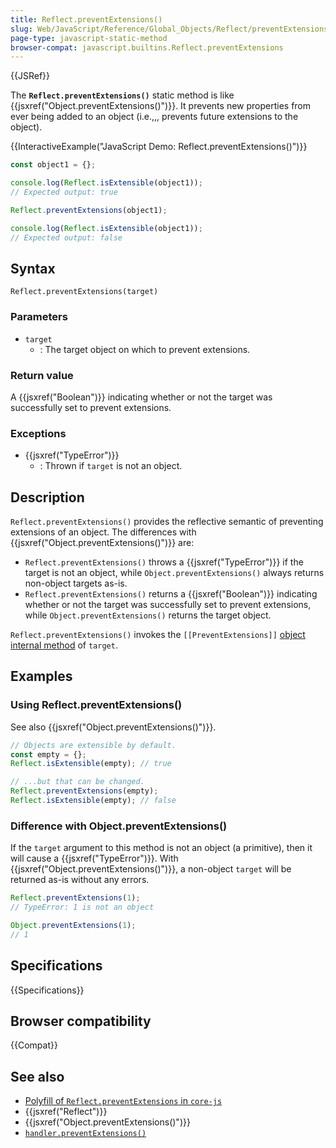 ```yaml
---
title: Reflect.preventExtensions()
slug: Web/JavaScript/Reference/Global_Objects/Reflect/preventExtensions
page-type: javascript-static-method
browser-compat: javascript.builtins.Reflect.preventExtensions
---
```


{{JSRef}}

The **`Reflect.preventExtensions()`** static method is like {{jsxref("Object.preventExtensions()")}}. It prevents new properties from ever being added to an object (i.e.,,, prevents future extensions to the object).

{{InteractiveExample("JavaScript Demo: Reflect.preventExtensions()")}}

```js interactive-example
const object1 = {};

console.log(Reflect.isExtensible(object1));
// Expected output: true

Reflect.preventExtensions(object1);

console.log(Reflect.isExtensible(object1));
// Expected output: false
```

## Syntax

```js-nolint
Reflect.preventExtensions(target)
```

### Parameters

- `target`
  - : The target object on which to prevent extensions.

### Return value

A {{jsxref("Boolean")}} indicating whether or not the target was successfully set to prevent extensions.

### Exceptions

- {{jsxref("TypeError")}}
  - : Thrown if `target` is not an object.

## Description

`Reflect.preventExtensions()` provides the reflective semantic of preventing extensions of an object. The differences with {{jsxref("Object.preventExtensions()")}} are:

- `Reflect.preventExtensions()` throws a {{jsxref("TypeError")}} if the target is not an object, while `Object.preventExtensions()` always returns non-object targets as-is.
- `Reflect.preventExtensions()` returns a {{jsxref("Boolean")}} indicating whether or not the target was successfully set to prevent extensions, while `Object.preventExtensions()` returns the target object.

`Reflect.preventExtensions()` invokes the `[[PreventExtensions]]` [object internal method](/en-US/docs/Web/JavaScript/Reference/Global_Objects/Proxy#object_internal_methods) of `target`.

## Examples

### Using Reflect.preventExtensions()

See also {{jsxref("Object.preventExtensions()")}}.

```js
// Objects are extensible by default.
const empty = {};
Reflect.isExtensible(empty); // true

// ...but that can be changed.
Reflect.preventExtensions(empty);
Reflect.isExtensible(empty); // false
```

### Difference with Object.preventExtensions()

If the `target` argument to this method is not an object (a primitive), then it will cause a {{jsxref("TypeError")}}. With {{jsxref("Object.preventExtensions()")}}, a non-object `target` will be returned as-is without any errors.

```js
Reflect.preventExtensions(1);
// TypeError: 1 is not an object

Object.preventExtensions(1);
// 1
```

## Specifications

{{Specifications}}

## Browser compatibility

{{Compat}}

## See also

- [Polyfill of `Reflect.preventExtensions` in `core-js`](https://github.com/zloirock/core-js#ecmascript-reflect)
- {{jsxref("Reflect")}}
- {{jsxref("Object.preventExtensions()")}}
- [`handler.preventExtensions()`](/en-US/docs/Web/JavaScript/Reference/Global_Objects/Proxy/Proxy/preventExtensions)
